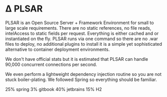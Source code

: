 # ∆ PLSAR

PLSAR is an Open Source Server + Framework Environment 
for small to large scale requirements. There are no static 
references, no file reads, intelAccess to static fields per request. 
Everything is either cached and or instantiated on the fly. 
PLSAR runs via one command so there are no .war files to deploy, 
no additional plugins to install it is a simple yet sophisticated 
alternative to container deployment environments.

We don't have official stats but it is estimated that PLSAR 
can handle 90,000 concurrent connections per second.

We even perform a lightweight dependency injection routine so you are not 
stuck boiler-plating. 
We followed Spring so everything should be familiar.


25% spring 3% gitbook 40% jetbrains 15% H2